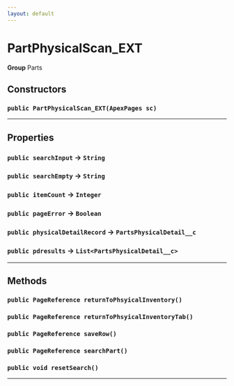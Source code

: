 ```yaml
---
layout: default
---
```

# PartPhysicalScan_EXT



**Group** Parts

## Constructors
### `public PartPhysicalScan_EXT(ApexPages sc)`
---
## Properties

### `public searchInput` → `String`


### `public searchEmpty` → `String`


### `public itemCount` → `Integer`


### `public pageError` → `Boolean`


### `public physicalDetailRecord` → `PartsPhysicalDetail__c`


### `public pdresults` → `List<PartsPhysicalDetail__c>`


---
## Methods
### `public PageReference returnToPhsyicalInventory()`
### `public PageReference returnToPhsyicalInventoryTab()`
### `public PageReference saveRow()`
### `public PageReference searchPart()`
### `public void resetSearch()`
---
